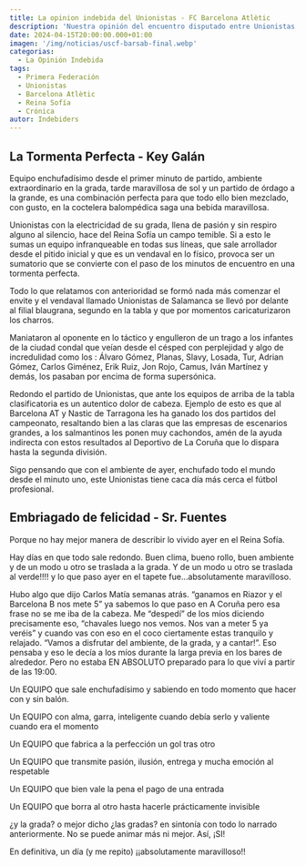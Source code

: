 ```yaml
---
title: La opinion indebida del Unionistas - FC Barcelona Atlètic
description: 'Nuestra opinión del encuentro disputado entre Unionistas de Salamanca y FC Barcelona Atlètic. Primera federación grupo 1, jornada 32.'
date: 2024-04-15T20:00:00.000+01:00
imagen: '/img/noticias/uscf-barsab-final.webp'
categorias:
  - La Opinión Indebida
tags:
  - Primera Federación
  - Unionistas
  - Barcelona Atlètic
  - Reina Sofía
  - Crónica
autor: Indebiders
---
```

## La Tormenta Perfecta - Key Galán

Equipo enchufadísimo desde el primer minuto de partido, ambiente extraordinario en la grada, tarde maravillosa de sol y un partido de órdago a la grande, es una combinación perfecta para que todo ello bien mezclado, con gusto, en la coctelera balompédica saga una bebida maravillosa.

Unionistas con la electricidad de su grada, llena de pasión y sin respiro alguno al silencio, hace del Reina Sofía un campo temible. Si a esto le sumas un equipo infranqueable en todas sus líneas, que sale arrollador desde el pitido inicial y que es un vendaval en lo físico, provoca ser un sumatorio que se convierte con el paso de los minutos de encuentro en una tormenta perfecta.

Todo lo que relatamos con anterioridad se formó nada más comenzar el envite y el vendaval llamado Unionistas de Salamanca se llevó por delante al filial blaugrana, segundo en la tabla y que por momentos caricaturizaron los charros.

Maniataron al oponente en lo táctico y engulleron de un trago a los infantes de la ciudad condal que veían desde el césped con  perplejidad y algo de incredulidad como los : Álvaro Gómez, Planas, Slavy, Losada, Tur, Adrian Gómez, Carlos Giménez, Erik Ruiz, Jon Rojo, Camus, Iván Martínez y demás, los pasaban por encima de forma supersónica.

Redondo el partido de Unionistas, que ante los equipos de arriba de la tabla clasificatoria es un autentico dolor de cabeza.  Ejemplo de esto es que al Barcelona AT y Nastic de Tarragona les ha ganado los dos partidos del campeonato, resaltando bien a las claras que las empresas de escenarios grandes, a los salmantinos les ponen muy cachondos, amén de la ayuda indirecta con estos resultados al Deportivo de La Coruña que lo dispara hasta la segunda división.

Sigo pensando que con el ambiente de ayer, enchufado todo el mundo desde el minuto uno, este Unionistas tiene caca día más cerca el fútbol profesional.

## Embriagado de felicidad - Sr. Fuentes

Porque no hay mejor manera de describir lo vivido ayer en el Reina Sofía.

Hay días en que todo sale redondo. Buen clima, bueno rollo, buen ambiente y de un modo u otro se traslada a la grada. Y de un modo u otro se traslada al verde!!!! y lo que paso ayer en el tapete fue…absolutamente maravilloso.

Hubo algo que dijo Carlos Matía semanas atrás. “ganamos en Riazor y el Barcelona B nos mete 5” ya sabemos lo que paso en A Coruña pero esa frase no se me iba de la cabeza. Me “despedí” de los míos diciendo precisamente eso, “chavales luego nos vemos. Nos van a meter 5 ya veréis” y cuando vas con eso en el coco ciertamente estas tranquilo y relajado. “Vamos a disfrutar del ambiente, de la grada, y a cantar!”. Eso pensaba y eso le decía a los míos durante la larga previa en los bares de alrededor. Pero no estaba EN ABSOLUTO preparado para lo que viví a partir de las 19:00.

Un EQUIPO que sale enchufadísimo y sabiendo en todo momento que hacer con y sin balón.

Un EQUIPO con alma, garra, inteligente cuando debía serlo y valiente cuando era el momento

Un EQUIPO que fabrica a la perfección un gol tras otro

Un EQUIPO que transmite pasión, ilusión, entrega y mucha emoción al respetable

Un EQUIPO que bien vale la pena el pago de una entrada

Un EQUIPO que borra al otro hasta hacerle prácticamente invisible

¿y la grada? o mejor dicho ¿las gradas? en sintonía con todo lo narrado anteriormente. No se puede animar más ni mejor. Así, ¡SI!

En definitiva, un día (y me repito) ¡¡absolutamente maravilloso!!
